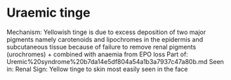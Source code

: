 # Uraemic tinge

Mechanism: Yellowish tinge is due to excess deposition of two major pigments namely carotenoids and lipochromes in the epidermis and subcutaneous tissue because of failure to remove renal pigments (urochromes) + combined with anaemia from EPO loss
Part of: Uremic%20syndrome%20b7da14e5df804a54a1b3a7937c47a80b.md
Seen in: Renal
Sign: Yellow tinge to skin most easily seen in the face
